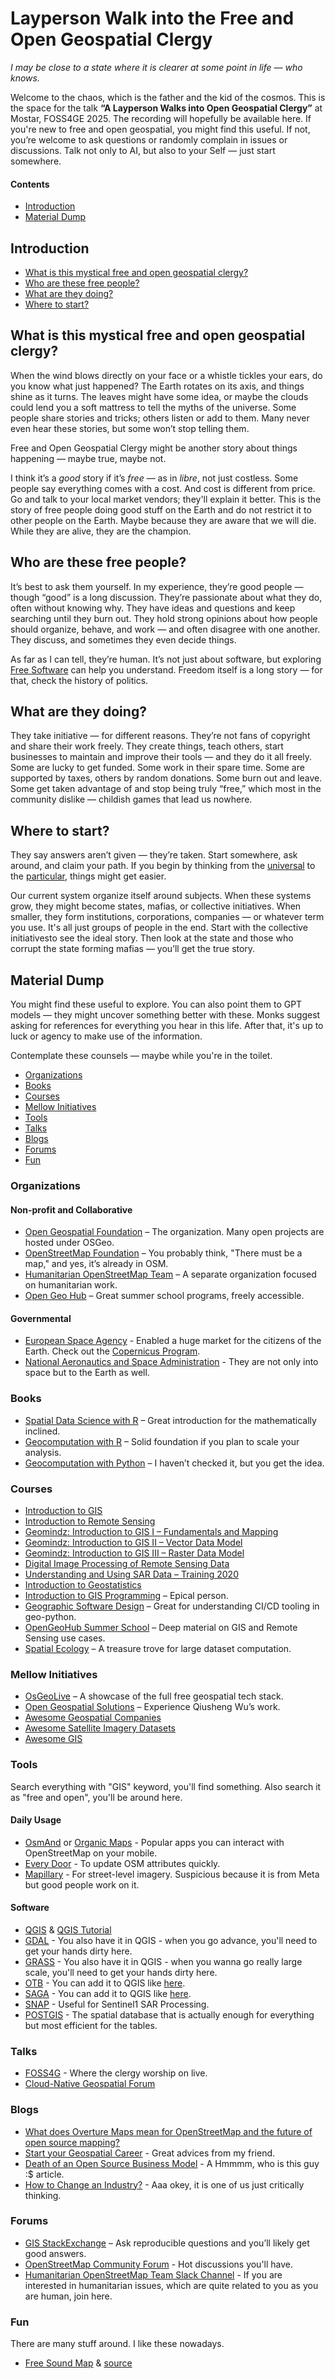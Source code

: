 # Layperson Walk into the Free and Open Geospatial Clergy  
*I may be close to a state where it is clearer at some point in life — who knows.*

Welcome to the chaos, which is the father and the kid of the cosmos. This is the space for the talk **“A Layperson Walks into Open Geospatial Clergy”** at Mostar, FOSS4GE 2025. The recording will hopefully be available here. If you're new to free and open geospatial, you might find this useful. If not, you’re welcome to ask questions or randomly complain in issues or discussions. Talk not only to AI, but also to your Self — just start somewhere.

#### Contents
- [Introduction](#introduction)
- [Material Dump](#material-dump)


## Introduction

- [What is this mystical free and open geospatial clergy?](#what-is-this-mystical-free-and-open-geospatial-clergy?)  
- [Who are these free people?](#who-are-these-free-people?)
- [What are they doing?](#what-are-they-doing?)
- [Where to start?](#where-to-start?)


## What is this mystical free and open geospatial clergy?

When the wind blows directly on your face or a whistle tickles your ears, do you know what just happened? The Earth rotates on its axis, and things shine as it turns. The leaves might have some idea, or maybe the clouds could lend you a soft mattress to tell the myths of the universe. Some people share stories and tricks; others listen or add to them. Many never even hear these stories, but some won’t stop telling them.

Free and Open Geospatial Clergy might be another story about things happening — maybe true, maybe not.

I think it’s a *good* story if it’s *free* — as in *libre*, not just costless. Some people say everything comes with a cost. And cost is different from price. Go and talk to your local market vendors; they'll explain it better. This is the story of free people doing good stuff on the Earth and do not restrict it to other people on the Earth. Maybe because they are aware that we will die. While they are alive, they are the champion.


## Who are these free people?

It’s best to ask them yourself. In my experience, they’re good people — though “good” is a long discussion. They’re passionate about what they do, often without knowing why. They have ideas and questions and keep searching until they burn out. They hold strong opinions about how people should organize, behave, and work — and often disagree with one another. They discuss, and sometimes they even decide things.

As far as I can tell, they’re human. It’s not just about software, but exploring [Free Software](https://en.wikipedia.org/wiki/Free_software) can help you understand. Freedom itself is a long story — for that, check the history of politics.

## What are they doing?

They take initiative — for different reasons. They’re not fans of copyright and share their work freely. They create things, teach others, start businesses to maintain and improve their tools — and they do it all freely. Some are lucky to get funded. Some work in their spare time. Some are supported by taxes, others by random donations. Some burn out and leave. Some get taken advantage of and stop being truly “free,” which most in the community dislike — childish games that lead us nowhere.

## Where to start?

They say answers aren’t given — they’re taken. Start somewhere, ask around, and claim your path. If you begin by thinking from the [universal](https://en.wikipedia.org/wiki/Aristotle%27s_theory_of_universals) to the [particular](https://en.wikipedia.org/wiki/Particular), things might get easier.

Our current system organize itself around subjects. When these systems grow, they might become states, mafias, or collective initiatives. When smaller, they form institutions, corporations, companies — or whatever term you use. It's all just groups of people in the end. Start with the collective initiativesto see the ideal story. Then look at the state and those who corrupt the state forming mafias — you’ll get the true story.

## Material Dump

You might find these useful to explore. You can also point them to GPT models — they might uncover something better with these. Monks suggest asking for references for everything you hear in this life. After that, it's up to luck or agency to make use of the information.

Contemplate these counsels — maybe while you're in the toilet.

- [Organizations](#what-is-this-mystical-free-and-open-geospatial-clergy?)  
- [Books](#Courses)
- [Courses](#Courses)
- [Mellow Initiatives](#Mellow-Initiatives)
- [Tools](#Tools)
- [Talks](#Talks)
- [Blogs](#Blogs)
- [Forums](#Forums)
- [Fun](#Fun)

### Organizations

#### Non-profit and Collaborative
- [Open Geospatial Foundation](https://www.osgeo.org/) – The organization. Many open projects are hosted under OSGeo.  
- [OpenStreetMap Foundation](https://osmfoundation.org/) – You probably think, "There must be a map," and yes, it’s already in OSM.  
- [Humanitarian OpenStreetMap Team](https://www.hotosm.org/) – A separate organization focused on humanitarian work.
- [Open Geo Hub](https://opengeohub.org/) – Great summer school programs, freely accessible.

#### Governmental
- [European Space Agency](https://www.esa.int/) - Enabled a huge market for the citizens of the Earth. Check out the [Copernicus Program](https://www.copernicus.eu/en).
- [National Aeronautics and Space Administration](https://data.nasa.gov/) - They are not only into space but to the Earth as well.

### Books

- [Spatial Data Science with R](https://r-spatial.org/book/) – Great introduction for the mathematically inclined.  
- [Geocomputation with R](https://r.geocompx.org/) – Solid foundation if you plan to scale your analysis.  
- [Geocomputation with Python](https://py.geocompx.org/) – I haven’t checked it, but you get the idea.

### Courses

- [Introduction to GIS](https://www.youtube.com/watch?v=vJAQHA5XQWI&list=PL3MO67NH2XxLAFn3jc7gOhXLD9YFx-oew)  
- [Introduction to Remote Sensing](https://www.youtube.com/watch?v=YU9XphJqi6k&list=PLnts6bz5xbzEjSVZP40SUiWxOu0IFNp9c)  
- [Geomindz: Introduction to GIS I – Fundamentals and Mapping](https://www.youtube.com/playlist?list=PLRNNjIk9ArApK4TbmNJQlAsG__VExyRDU)  
- [Geomindz: Introduction to GIS II – Vector Data Model](https://www.youtube.com/playlist?list=PLRNNjIk9ArAp9SROuOCR1Q7770rJjwfls)  
- [Geomindz: Introduction to GIS III – Raster Data Model](https://www.youtube.com/playlist?list=PLRNNjIk9ArArvHs7TfXwiKYebXCuCqcgO)  
- [Digital Image Processing of Remote Sensing Data](https://www.youtube.com/channel/UCXeSBadYoHXWD94zNd5TyMQ/videos)  
- [Understanding and Using SAR Data – Training 2020](https://hub.jncc.gov.uk/assets/ceffe68b-4f06-4469-aa70-1dc9281c3b1f)  
- [Introduction to Geostatistics](https://www.youtube.com/watch?v=pxckixOlguA&list=PLG19vXLQHvSB-D4XKYieEku9GQMQyAzjJ)  
- [Introduction to GIS Programming](https://www.youtube.com/playlist?list=PLAxJ4-o7ZoPfb18kNe2luWX9xKg1233i9) – Epical person.  
- [Geographic Software Design](https://www.youtube.com/playlist?list=PLAxJ4-o7ZoPePd9h8xT_Kc38UP_9GHdbk) – Great for understanding CI/CD tooling in geo-python.  
- [OpenGeoHub Summer School](https://www.youtube.com/c/OpenGeoHubFoundation/playlists) – Deep material on GIS and Remote Sensing use cases.  
- [Spatial Ecology](https://spatial-ecology.net/docs/build/html/index.html) – A treasure trove for large dataset computation.


### Mellow Initiatives

- [OsGeoLive](https://live.osgeo.org/en/index.html) – A showcase of the full free geospatial tech stack.  
- [Open Geospatial Solutions](https://github.com/opengeos) – Experience Qiusheng Wu’s work.
- [Awesome Geospatial Companies](https://github.com/chrieke/awesome-geospatial-companies)  
- [Awesome Satellite Imagery Datasets](https://github.com/chrieke/awesome-satellite-imagery-datasets)  
- [Awesome GIS](https://github.com/sshuair/awesome-gis)


### Tools
Search everything with "GIS" keyword, you'll find something. Also search it as "free and open", you'll be around here.

#### Daily Usage
- [OsmAnd](https://osmand.net/) or [Organic Maps](https://organicmaps.app/) - Popular apps you can interact with OpenStreetMap on your mobile.
- [Every Door](https://every-door.app/) - To update OSM attributes quickly.
- [Mapillary](https://www.mapillary.com/) - For street-level imagery. Suspicious because it is from Meta but good people work on it. 

#### Software
- [QGIS](https://qgis.org) & [QGIS Tutorial](https://www.youtube.com/playlist?list=PLNBeueOmuY163iwu4VpZdjqqdU1HkRTP)
- [GDAL](https://gdal.org/en/stable/) - You also have it in QGIS - when you go advance, you'll need to get your hands dirty here.
- [GRASS](https://grass.osgeo.org/) - You also have it in QGIS - when you wanna go really large scale, you'll need to get your hands dirty here.
- [OTB](https://www.orfeo-toolbox.org/) - You can add it to QGIS like [here](https://www.youtube.com/watch?v=kPB1lqvZ1II).
- [SAGA](https://www.youtube.com/watch?v=ceBOzPtQvms) - You can add it to QGIS like [here](https://www.youtube.com/watch?v=ceBOzPtQvms).
- [SNAP](https://step.esa.int/main/download/snap-download/) - Useful for Sentinel1 SAR Processing.
- [POSTGIS](https://postgis.net/) - The spatial database that is actually enough for everything but most efficient for the tables.


### Talks

- [FOSS4G](https://www.youtube.com/@FOSS4G/playlists) - Where the clergy worship on live.
- [Cloud-Native Geospatial Forum](https://www.youtube.com/@cloudnativegeo/playlists)


### Blogs

- [What does Overture Maps mean for OpenStreetMap and the future of open source mapping?](https://blog.jawg.io/what-does-overture-maps-mean-for-openstreetmap-and-the-future-of-open-source-mapping/)
- [Start your Geospatial Career](https://chrieke.medium.com/start-your-geospatial-career-8eaf1a94d047) - Great advices from my friend.
- [Death of an Open Source Business Model](https://joemorrison.medium.com/death-of-an-open-source-business-model-62bc227a7e9b) - A Hmmmm, who is this guy :$ article.
- [How to Change an Industry?](https://joemorrison.substack.com/p/how-to-change-an-industry) - Aaa okey, it is one of us just critically thinking.

### Forums

- [GIS StackExchange](https://gis.stackexchange.com/) – Ask reproducible questions and you’ll likely get good answers.  
- [OpenStreetMap Community Forum](https://community.openstreetmap.org/) - Hot discussions you'll have.
- [Humanitarian OpenStreetMap Team Slack Channel](https://slack.hotosm.org/) - If you are interested in humanitarian issues, which are quite related to you as you are human, join here.


### Fun
There are many stuff around. I like these nowadays.

- [Free Sound Map](https://freesound.org/) & [source](https://github.com/ffont/sound-map-visualizer)
